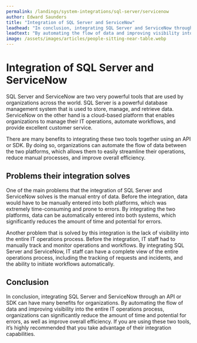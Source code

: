 ```yaml
---
permalink: /landings/system-integrations/sql-server/servicenow
author: Edward Saunders
title: "Integration of SQL Server and ServiceNow"
leadhead: "In conclusion, integrating SQL Server and ServiceNow through an API or SDK can have many benefits for organizations"
leadtext: "By automating the flow of data and improving visibility into the entire IT operations process, organizations can significantly reduce the amount of time and potential for errors, as well as improve overall efficiency. If you are using these two tools, it’s highly recommended that you take advantage of their integration capabilities."
image: /assets/images/articles/people-sitting-near-table.webp
---
```

<div class="arttext">    <h1>Integration of SQL Server and ServiceNow</h1>
    <p>SQL Server and ServiceNow are two very powerful tools that are used by organizations across the world. SQL Server is a powerful database management system that is used to store, manage, and retrieve data. ServiceNow on the other hand is a cloud-based platform that enables organizations to manage their IT operations, automate workflows, and provide excellent customer service.</p>
    <p>There are many benefits to integrating these two tools together using an API or SDK. By doing so, organizations can automate the flow of data between the two platforms, which allows them to easily streamline their operations, reduce manual processes, and improve overall efficiency.</p>
    <h2>Problems their integration solves</h2>
    <p>One of the main problems that the integration of SQL Server and ServiceNow solves is the manual entry of data. Before the integration, data would have to be manually entered into both platforms, which was extremely time-consuming and prone to errors. By integrating the two platforms, data can be automatically entered into both systems, which significantly reduces the amount of time and potential for errors.</p>
    <p>Another problem that is solved by this integration is the lack of visibility into the entire IT operations process. Before the integration, IT staff had to manually track and monitor operations and workflows. By integrating SQL Server and ServiceNow, IT staff can have a complete view of the entire operations process, including the tracking of requests and incidents, and the ability to initiate workflows automatically.</p>
    <h2>Conclusion</h2>
    <p>In conclusion, integrating SQL Server and ServiceNow through an API or SDK can have many benefits for organizations. By automating the flow of data and improving visibility into the entire IT operations process, organizations can significantly reduce the amount of time and potential for errors, as well as improve overall efficiency. If you are using these two tools, it’s highly recommended that you take advantage of their integration capabilities.</p>
</div>